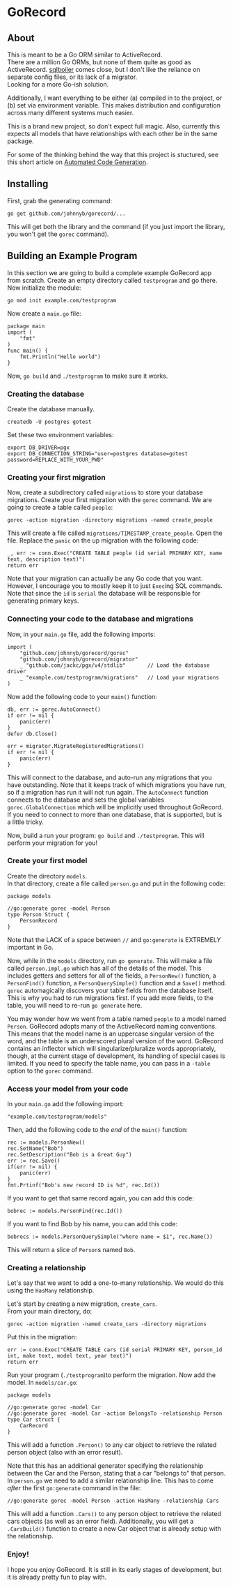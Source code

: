 # GoRecord

## About

This is meant to be a Go ORM similar to ActiveRecord.  
There are a million Go ORMs, but none of them quite as good as ActiveRecord.
[sqlboiler](https://github.com/volatiletech/sqlboiler) comes close, but
I don't like the reliance on separate config files, or its lack of a migrator.  
Looking for a more Go-ish solution.

Additionally, I want everything to be either (a) compiled in to the project, or (b) set via environment variable.  This makes distribution and configuration across many different systems 
much easier.

This is a brand new project, so don't expect full magic.  Also, currently this expects all models that have relationships with each other be in the same package.

For some of the thinking behind the way that this project is stuctured, see this short article on [Automated Code Generation](https://mindmatters.ai/2020/05/automated-code-generation-tools-can-solve-problems/).

## Installing

First, grab the generating command:

```
go get github.com/johnnyb/gorecord/...
```

This will get both the library and the command (if you just import the library, you won't get 
the `gorec` command).

## Building an Example Program

In this section we are going to build a complete example GoRecord app from scratch.
Create an empty directory called `testprogram` and go there.  Now initialize the module:

```
go mod init example.com/testprogram
```

Now create a `main.go` file:

```
package main
import (
	"fmt"
)
func main() {
	fmt.Println("Hello world")
}
```

Now, `go build` and `./testprogram` to make sure it works.

### Creating the database

Create the database manually. 

```
createdb -U postgres gotest
```

Set these two environment variables:
```
export DB_DRIVER=pgx
export DB_CONNECTION_STRING="user=postgres database=gotest password=REPLACE_WITH_YOUR_PWD"
```

### Creating your first migration

Now, create a subdirectory called `migrations` to store your database migrations.  Create your
first migration with the `gorec` command.  We are going to create a table called `people`:

```
gorec -action migration -directory migrations -named create_people
```

This will create a file called `migrations/TIMESTAMP_create_people`.  Open the file.  Replace the `panic` on the up migration with the following code:

```
_, err := conn.Exec("CREATE TABLE people (id serial PRIMARY KEY, name text, description text)")
return err
```

Note that your migration can actually be any Go code that you want.  However, I encourage
you to mostly keep it to just `Exec`ing SQL commands.  Note that since the `id` is `serial`
the database will be responsible for generating primary keys.  

### Connecting your code to the database and migrations

Now, in your `main.go` file, add the following imports:
```
import (
	"github.com/johnnyb/gorecord/gorec"
	"github.com/johnnyb/gorecord/migrator"
	_ "github.com/jackc/pgx/v4/stdlib"       // Load the database driver
	_ "example.com/testprogram/migrations"   // Load your migrations
)
```
Now add the following code to your `main()` function:
```
db, err := gorec.AutoConnect()
if err != nil {
	panic(err)
}
defer db.Close()

err = migrator.MigrateRegisteredMigrations()
if err != nil {
	panic(err)
}
```

This will connect to the database, and auto-run any migrations that you have outstanding.
Note that it keeps track of which migrations you have run, so if a migration has run it will
not run again.  The `AutoConnect` function connects to the database and sets the global
variables `gorec.GlobalConnection` which will be implicitly used throughout GoRecord.
If you need to connect to more than one database, that is supported, but is a little tricky.

Now, build a run your program: `go build` and `./testprogram`.  This will perform your migration for you!

### Create your first model

Create the directory `models`.  
In that directory, create a file called `person.go` and 
put in the following code:

```
package models

//go:generate gorec -model Person
type Person Struct {
	PersonRecord
}
```

Note that the LACK of a space between `//` and `go:generate` is EXTREMELY important in Go.

Now, while in the `models` directory, run `go generate`.
This will make a file called `person.impl.go` which has all
of the details of the model.  This includes getters and setters
for all of the fields, a `PersonNew()` function, a `PersonFind()` function,
a `PersonQuerySimple()` function and a `Save()` method.  `gorec`
automagically discovers your table fields from the database itself.  
This is why you had to run migrations first.  If you add more fields, to the table,
you will need to re-run `go generate` here.

You may wonder how we went from a table named `people` to a model named `Person`.
GoRecord adopts many of the ActiveRecord naming conventions.  This means that the
model name is an uppercase singular version of the word, and the table is an underscored
plural version of the word.  GoRecord contains an inflector which will singularize/pluralize
words appropriately, though, at the current stage of development, its handling of special
cases is limited.  If you need to specify the table name, you can pass in a `-table` option
to the `gorec` command.

### Access your model from your code

In your `main.go` add the following import:
```
"example.com/testprogram/models"
```

Then, add the following code to the *end* of the `main()` function:

```
rec := models.PersonNew()
rec.SetName("Bob")
rec.SetDescription("Bob is a Great Guy")
err := rec.Save()
if(err != nil) {
	panic(err)
}
fmt.Prtinf("Bob's new record ID is %d", rec.Id())
```

If you want to get that same record again, you can add this code:
```
bobrec := models.PersonFind(rec.Id())
```
If you want to find Bob by his name, you can add this code:
```
bobrecs := models.PersonQuerySimple("where name = $1", rec.Name())
```
This will return a slice of `Person`s named `Bob`.

### Creating a relationship

Let's say that we want to add a one-to-many relationship.
We would do this using the `HasMany` relationship.

Let's start by creating a new migration, `create_cars`.  
From your main directory, do:
```
gorec -action migration -named create_cars -directory migrations
```
Put this in the migration:
```
err := conn.Exec("CREATE TABLE cars (id serial PRIMARY KEY, person_id int, make text, model text, year text)")
return err
```

Run your program (`./testprogram`)to perform the migration.  Now add the model.
In `models/car.go`:

```
package models

//go:generate gorec -model Car
//go:generate gorec -model Car -action BelongsTo -relationship Person
type Car struct {
	CarRecord
}
```

This will add a function `.Person()` to any car object to retrieve the related person object (also with an error result).

Note that this has an additional generator specifying the relationship between the Car and the Person, stating that a car "belongs to" that person.
In `person.go` we need to add a similar relationship line.  This has to come *after*
the first `go:generate` command in the file:

```
//go:generate gorec -model Person -action HasMany -relationship Cars
```

This will add a function `.Cars()` to any person object to retrieve the related cars objects (as well as an error field).
Additionally, you will get a `.CarsBuild()` function to create a new Car object that is
already setup with the relationship.

### Enjoy!

I hope you enjoy GoRecord.  It is still in its early stages of development, but it is already pretty fun to play with.